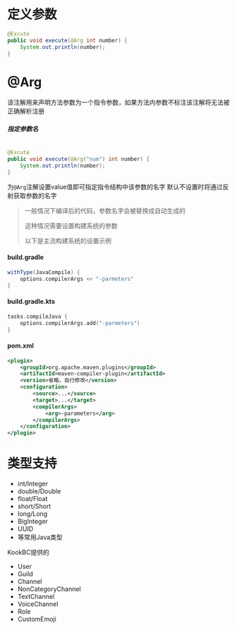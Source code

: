 # 定义参数

```java
@Excute
public void execute(@Arg int number) {
    System.out.println(number);
}
```

# @Arg

该注解用来声明方法参数为一个指令参数，如果方法内参数不标注该注解将无法被正确解析注册

##### 指定参数名
```java

@Excute
public void execute(@Arg("num") int number) {
    System.out.println(number);
}
```

为`@Arg`注解设置value值即可指定指令结构中该参数的名字
默认不设置时将通过反射获取参数的名字
> 一般情况下编译后的代码，参数名字会被替换成自动生成的
>
> 这种情况需要设置构建系统的参数
>
> 以下是主流构建系统的设置示例

<!-- tabs:start -->

#### **build.gradle**

```groovy
withType(JavaCompile) {
    options.compilerArgs << "-parmeters"
}
```

#### **build.gradle.kts**

```kotlin
tasks.compileJava {
    options.compilerArgs.add("-parmeters")
}
```

#### **pom.xml**

```xml
<plugin>
    <groupId>org.apache.maven.plugins</groupId>
    <artifactId>maven-compiler-plugin</artifactId>
    <version>省略，自行修改</version>
    <configuration>
        <source>...</source>
        <target>...</target>
        <compilerArgs>
            <arg>-parameters</arg>
        </compilerArgs>
    </configuration>
</plugin>
```

<!-- tabs:end -->

# 类型支持

* int/Integer
* double/Double
* float/Float
* short/Short
* long/Long
* BigInteger
* UUID
* 等常用Java类型

KookBC提供的

* User
* Guild
* Channel
* NonCategoryChannel
* TextChannel
* VoiceChannel
* Role
* CustomEmoji